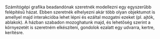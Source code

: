 Számítógépi grafika beadandónak szeretnék modellezni egy egyszerűbb felépítésű házat. Ebben szeretnék elhelyezni akár több olyan objektumot is amellyel majd interakcióba lehet lépni és ezáltal mozgatni ezeket (pl. ajtók, ablakok). A házban szabadon mozoghatunk majd, és lehetőség szerint a környezetét is szeretném elkészíteni, gondolok ezalatt egy udvarra, kertre, kerítésre.

